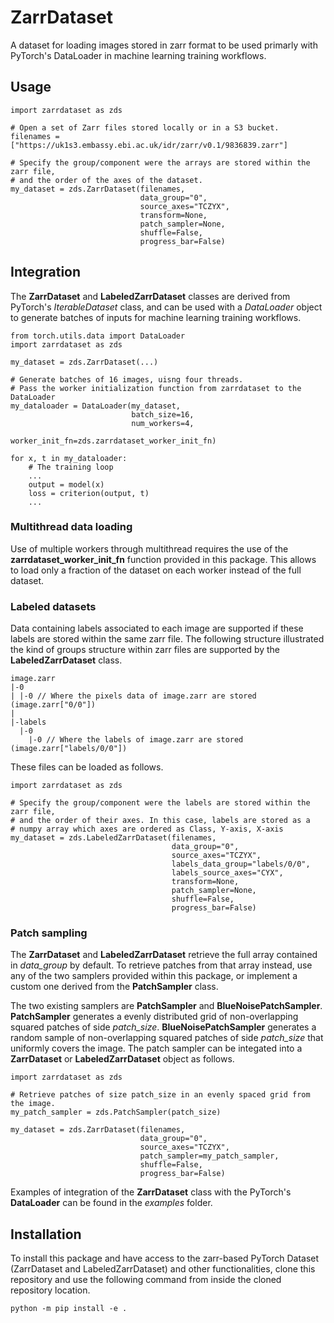 # ZarrDataset
A dataset for loading images stored in zarr format to be used primarly with PyTorch's DataLoader in machine learning training workflows.

## Usage
```
import zarrdataset as zds

# Open a set of Zarr files stored locally or in a S3 bucket.
filenames = ["https://uk1s3.embassy.ebi.ac.uk/idr/zarr/v0.1/9836839.zarr"]

# Specify the group/component were the arrays are stored within the zarr file,
# and the order of the axes of the dataset.
my_dataset = zds.ZarrDataset(filenames,
                             data_group="0",
                             source_axes="TCZYX",
                             transform=None,
                             patch_sampler=None,
                             shuffle=False,
                             progress_bar=False)
```

## Integration
The **ZarrDataset** and **LabeledZarrDataset** classes are derived from PyTorch's _IterableDataset_ class, and can be used with a _DataLoader_ object to generate batches of inputs for machine learning training workflows.

```
from torch.utils.data import DataLoader
import zarrdataset as zds

my_dataset = zds.ZarrDataset(...)

# Generate batches of 16 images, uisng four threads.
# Pass the worker initialization function from zarrdataset to the DataLoader
my_dataloader = DataLoader(my_dataset,
                           batch_size=16,
                           num_workers=4,
                           worker_init_fn=zds.zarrdataset_worker_init_fn)

for x, t in my_dataloader:
    # The training loop
    ...
    output = model(x)
    loss = criterion(output, t)
    ...
```
### Multithread data loading
Use of multiple workers through multithread requires the use of the **zarrdataset_worker_init_fn** function provided in this package.
This allows to load only a fraction of the dataset on each worker instead of the full dataset.

### Labeled datasets
Data containing labels associated to each image are supported if these labels are stored within the same zarr file.
The following structure illustrated the kind of groups structure within zarr files are supported by the  **LabeledZarrDataset** class.
```
image.zarr
|-0
| |-0 // Where the pixels data of image.zarr are stored (image.zarr["0/0"])
|
|-labels
  |-0
    |-0 // Where the labels of image.zarr are stored (image.zarr["labels/0/0"])
```

These files can be loaded as follows.
```
import zarrdataset as zds

# Specify the group/component were the labels are stored within the zarr file,
# and the order of their axes. In this case, labels are stored as a
# numpy array which axes are ordered as Class, Y-axis, X-axis
my_dataset = zds.LabeledZarrDataset(filenames,
                                    data_group="0",
                                    source_axes="TCZYX",
                                    labels_data_group="labels/0/0",
                                    labels_source_axes="CYX",
                                    transform=None,
                                    patch_sampler=None,
                                    shuffle=False,
                                    progress_bar=False)
```

### Patch sampling
The **ZarrDataset** and **LabeledZarrDataset** retrieve the full array contained in *data_group* by default.
To retrieve patches from that array instead, use any of the two samplers provided within this package, or implement a custom one derived from the **PatchSampler** class.

The two existing samplers are **PatchSampler** and **BlueNoisePatchSampler**.
**PatchSampler** generates a evenly distributed grid of non-overlapping squared patches of side *patch_size*. **BlueNoisePatchSampler** generates a random sample of non-overlapping squared patches of side *patch_size* that uniformly covers the image.
The patch sampler can be integated into a **ZarrDataset** or **LabeledZarrDataset** object as follows.
```
import zarrdataset as zds

# Retrieve patches of size patch_size in an evenly spaced grid from the image.
my_patch_sampler = zds.PatchSampler(patch_size)

my_dataset = zds.ZarrDataset(filenames,
                             data_group="0",
                             source_axes="TCZYX",
                             patch_sampler=my_patch_sampler,
                             shuffle=False,
                             progress_bar=False)
```

Examples of integration of the **ZarrDataset** class with the PyTorch's **DataLoader** can be found in the _examples_ folder.

## Installation
To install this package and have access to the zarr-based PyTorch Dataset (ZarrDataset and LabeledZarrDataset) and other functionalities, clone this repository and use the following command from inside the cloned repository location.
```
python -m pip install -e .
```
